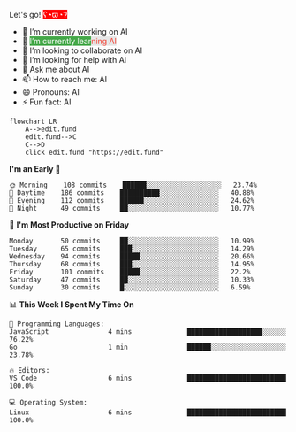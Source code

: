 Let's go! <span style="color: #ffffff;background-color:#ff0000 ">ʕ◔ϖ◔ʔ</span>

- 🔭 I’m currently working on AI
- 🌱 <span style="color: #FFFFFF;background-color:#18941DCC">I’m currently lear</span><span style="color: #F44336;background-color:#E6E6E6">ning AI</span>
- 👯 I’m looking to collaborate on AI
- 🤔 I’m looking for help with AI
- 💬 Ask me about AI
- 📫 How to reach me: AI
- 😄 Pronouns: AI
- ⚡ Fun fact: AI

```mermaid
flowchart LR
    A-->edit.fund
    edit.fund-->C
    C-->D
    click edit.fund "https://edit.fund"
```
**I'm an Early 🐤** 

```text
🌞 Morning    108 commits    ██████░░░░░░░░░░░░░░░░░░░   23.74% 
🌆 Daytime    186 commits    ██████████░░░░░░░░░░░░░░░   40.88% 
🌃 Evening    112 commits    ██████░░░░░░░░░░░░░░░░░░░   24.62% 
🌙 Night      49 commits     ██░░░░░░░░░░░░░░░░░░░░░░░   10.77%

```
📅 **I'm Most Productive on Friday** 

```text
Monday       50 commits     ██░░░░░░░░░░░░░░░░░░░░░░░   10.99% 
Tuesday      65 commits     ███░░░░░░░░░░░░░░░░░░░░░░   14.29% 
Wednesday    94 commits     █████░░░░░░░░░░░░░░░░░░░░   20.66% 
Thursday     68 commits     ███░░░░░░░░░░░░░░░░░░░░░░   14.95% 
Friday       101 commits    █████░░░░░░░░░░░░░░░░░░░░   22.2% 
Saturday     47 commits     ██░░░░░░░░░░░░░░░░░░░░░░░   10.33% 
Sunday       30 commits     █░░░░░░░░░░░░░░░░░░░░░░░░   6.59%

```


📊 **This Week I Spent My Time On** 

```text
💬 Programming Languages: 
JavaScript               4 mins              ███████████████████░░░░░░   76.22% 
Go                   	 1 min               ██████░░░░░░░░░░░░░░░░░░░   23.78%

🔥 Editors: 
VS Code                  6 mins              █████████████████████████   100.0%

💻 Operating System: 
Linux                    6 mins              █████████████████████████   100.0%

```

<!--
**editfund-founder/editfund-founder** is a ✨ _special_ ✨ repository because its `README.md` (this file) appears on your GitHub profile.

Here are some ideas to get you started:

- 🔭 I’m currently working on ...
- 🌱 I’m currently learning ...
- 👯 I’m looking to collaborate on ...
- 🤔 I’m looking for help with ...
- 💬 Ask me about ...
- 📫 How to reach me: ...
- 😄 Pronouns: ...
- ⚡ Fun fact: ...
-->

